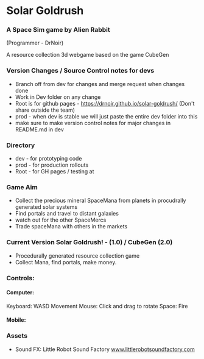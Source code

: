 # Solar Goldrush
### A Space Sim game by Alien Rabbit
(Programmer - DrNoir)

A resource collection 3d webgame based on the game CubeGen

### Version Changes / Source Control notes for devs
* Branch off from dev for changes and merge request when changes done
* Work in Dev folder on any change
* Root is for github pages - https://drnoir.github.io/solar-goldrush/ (Don't share outside the team)
* prod - when dev is stable we will just paste the entire dev folder into this
* make sure to make version control notes for major changes in README.md in dev


### Directory
* dev - for prototyping code
* prod - for production rollouts
* Root - for GH pages / testing at

### Game Aim
* Collect the precious mineral SpaceMana from planets in procudrally generated solar systems
* Find portals and travel to distant galaxies
* watch out for the other SpaceMercs
* Trade spaceMana with others in the markets

### Current Version Solar Goldrush! - (1.0) / CubeGen (2.0)
* Procedurally generated resource collection game
* Collect Mana, find portals, make money.

### Controls:

#### Computer:
Keyboard: WASD
Movement Mouse: Click and drag to rotate
Space: Fire

#### Mobile:

### Assets
* Sound FX:
Little Robot Sound Factory www.littlerobotsoundfactory.com
